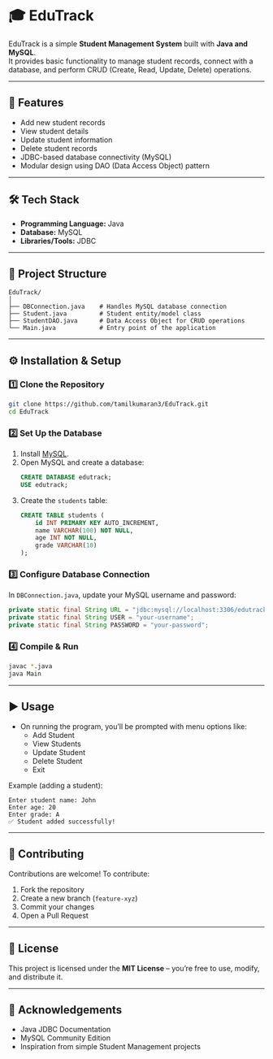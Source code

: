 # 🎓 EduTrack

EduTrack is a simple **Student Management System** built with **Java and MySQL**.  
It provides basic functionality to manage student records, connect with a database, and perform CRUD (Create, Read, Update, Delete) operations.

---

## 🚀 Features

- Add new student records
- View student details
- Update student information
- Delete student records
- JDBC-based database connectivity (MySQL)
- Modular design using DAO (Data Access Object) pattern

---

## 🛠️ Tech Stack

- **Programming Language:** Java  
- **Database:** MySQL  
- **Libraries/Tools:** JDBC  

---

## 📂 Project Structure

```
EduTrack/
│
├── DBConnection.java    # Handles MySQL database connection
├── Student.java         # Student entity/model class
├── StudentDAO.java      # Data Access Object for CRUD operations
└── Main.java            # Entry point of the application
```

---

## ⚙️ Installation & Setup

### 1️⃣ Clone the Repository
```bash
git clone https://github.com/tamilkumaran3/EduTrack.git
cd EduTrack
```

### 2️⃣ Set Up the Database
1. Install [MySQL](https://dev.mysql.com/downloads/).
2. Open MySQL and create a database:
   ```sql
   CREATE DATABASE edutrack;
   USE edutrack;
   ```
3. Create the `students` table:
   ```sql
   CREATE TABLE students (
       id INT PRIMARY KEY AUTO_INCREMENT,
       name VARCHAR(100) NOT NULL,
       age INT NOT NULL,
       grade VARCHAR(10)
   );
   ```

### 3️⃣ Configure Database Connection
In `DBConnection.java`, update your MySQL username and password:
```java
private static final String URL = "jdbc:mysql://localhost:3306/edutrack";
private static final String USER = "your-username";
private static final String PASSWORD = "your-password";
```

### 4️⃣ Compile & Run
```bash
javac *.java
java Main
```

---

## ▶️ Usage

- On running the program, you’ll be prompted with menu options like:
  - Add Student  
  - View Students  
  - Update Student  
  - Delete Student  
  - Exit  

Example (adding a student):
```
Enter student name: John
Enter age: 20
Enter grade: A
✅ Student added successfully!
```

---

## 🤝 Contributing

Contributions are welcome! To contribute:
1. Fork the repository  
2. Create a new branch (`feature-xyz`)  
3. Commit your changes  
4. Open a Pull Request  

---

## 📜 License

This project is licensed under the **MIT License** – you’re free to use, modify, and distribute it.

---

## 🙌 Acknowledgements

- Java JDBC Documentation  
- MySQL Community Edition  
- Inspiration from simple Student Management projects
